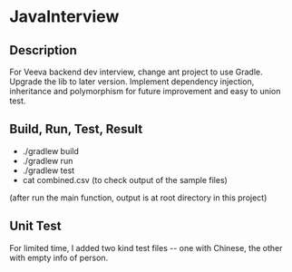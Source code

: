 # JavaInterview

## Description
For Veeva backend dev interview, change ant project to use Gradle. Upgrade the lib to later version.
Implement dependency injection, inheritance and polymorphism for future improvement and easy to union test.

## Build, Run, Test, Result

* ./gradlew build
* ./gradlew run
* ./gradlew test
* cat combined.csv  (to check output of the sample files)

(after run the main function, output is at root directory in this project)

## Unit Test
For limited time, I added two kind test files -- one with Chinese, the other with empty info of person.

